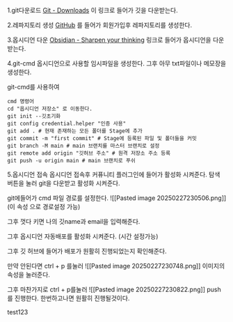 1.git다운로드
[Git - Downloads](https://git-scm.com/downloads)
이 링크로 들어가 깃을 다운받는다.

2.레파지토리 생성
[GitHub](https://github.com/)
를 들어가 회원가입후 
레파지토리를 생성한다.

3.옵시디언 다운
[Obsidian - Sharpen your thinking](https://obsidian.md/)
링크로 들어가 옵시디언을 다운받는다.

4.git-cmd
옵시디언으로 사용할 임시파일을 생성한다.
그후 아무 txt파일이나 메모장을 생성한다.

git-cmd를 사용하여


```
cmd 명령어
cd "옵시디언 저장소" 로 이동한다.
git init --깃초기화
git config credential.helper "인증 사용"
git add . # 현재 존재하는 모든 폴더를 Stage에 추가
git commit -m "first commit" # Stage에 등록된 파일 및 폴더들을 커밋
git branch -M main # main 브랜치를 마스터 브랜치로 설정
git remote add origin "깃허브 주소" # 원격 저장소 주소 등록
git push -u origin main # main 브랜치로 푸쉬
```

5.옵시디언 접속
옵시디언 접속후
커퓨니티 플러그인에 들어가 활성화 시켜준다. 
탐색 버튼을 눌러 git을 다운받고 활성화 시켜준다.

git에들어가 cmd 파일 경로를 설정한다.
![[Pasted image 20250227230506.png]]
(이 속성 으로 경로설정 가능)

그후 껏다 키면 나의 깃name과 email을 입력해준다.

그후 옵시디언 자동배포를 활성화 시켜준다. 
(시간 설정가능)

그후 깃 허브에 들어가 배포가 원활히 진행되었는지 확인해준다.

만약 안된다면
ctrl + p 를눌러
![[Pasted image 20250227230748.png]]
이미지의 속성을 눌러준다.

그후 마찬가지로 
ctrl + p를눌러
![[Pasted image 20250227230822.png]]
push를 진행한다.
한번하고나면 원활히 진행될것이다.

test123